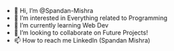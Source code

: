 - 👋 Hi, I’m @Spandan-Mishra
- 👀 I’m interested in Everything related to Programming
- 🌱 I’m currently learning Web Dev
- 💞️ I’m looking to collaborate on Future Projects!
- 📫 How to reach me LinkedIn (Spandan Mishra)

<!---
Spandan-Mishra/Spandan-Mishra is a ✨ special ✨ repository because its `README.md` (this file) appears on your GitHub profile.
You can click the Preview link to take a look at your changes.
--->
